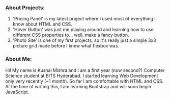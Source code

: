 ### About Projects:

1) 'Pricing Panel' is my latest project where I used most of everything I know about HTML and CSS.
2) 'Hover Button' was just me playing around and learning how to use different CSS properties to... well, make a fancy button.
3) 'Photo Site' is one of my first projects, so it's really just a simple 3x3 picture grid made before I knew what flexbox was.

### About Me:
Hi! My name is Kushal Mishra and I am a first year (now second?) Computer Science student at BITS Hyderabad. I started learning Web Development only very recently (~1 month). So far I am comfortable with HTML and CSS. At the time of writing this, I am learning Bootstrap and will soon begin JavaScript.
